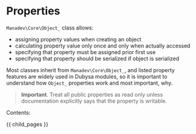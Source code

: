 # Properties #

`Manadev\Core\Object_` class allows:

* assigning property values when creating an object
* calculating property value only once and only when actually accessed
* specifying that property must be assigned prior first use
* specifying that property should be serialized if object is serialized

Most classes inherit from `Manadev\Core\Object_`, and listed property features are widely used in Dubysa modules, so it is important to understand how `Object_` properties work and most important, why.

> **Important**. Treat all public properties as read only unless documentation explicitly says that the property is writable.
 
Contents:

{{ child_pages }}
